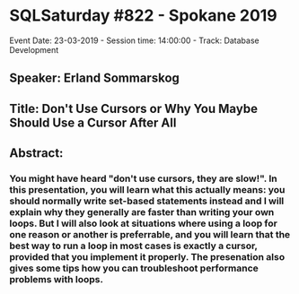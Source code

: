 # SQLSaturday #822 - Spokane 2019
Event Date: 23-03-2019 - Session time: 14:00:00 - Track: Database Development
## Speaker: Erland Sommarskog
## Title: Don't Use Cursors or Why You Maybe Should Use a Cursor After All
## Abstract:
### You might have heard "don't use cursors, they are slow!". In this presentation, you will learn what this actually means: you should normally write set-based statements instead and I will explain why they generally are faster than writing your own loops. But I will also look at situations where using a loop for one reason or another is preferrable, and you will learn that the best way to run a loop in most cases is exactly a cursor, provided that you implement it properly. The presenation also gives some tips how you can troubleshoot performance problems with loops.
